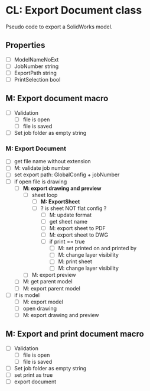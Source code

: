 # CL: Export Document class

Pseudo code to export a SolidWorks model.

## Properties

- [ ] ModelNameNoExt
- [ ] JobNumber string
- [ ] ExportPath string
- [ ] PrintSelection bool

## M: Export document macro

- [ ] Validation
  - [ ] file is open
  - [ ] file is saved
- [ ] Set job folder as empty string

### M: Export Document

- [ ] get file name without extension
- [ ] M: validate job number
- [ ] set export path: GlobalConfig + jobNumber
- [ ] if open file is drawing
  - [ ] **M: export drawing and preview**
    - [ ] sheet loop
      - [ ] **M: ExportSheet**
      - [ ] ? is sheet NOT flat config ?
        - [ ] M: update format
        - [ ] get sheet name
        - [ ] M: export sheet to PDF
        - [ ] M: export sheet to DWG
        - [ ] if print == true
          - [ ] M: set printed on and printed by
          - [ ] M: change layer visibility
          - [ ] M: print sheet
          - [ ] M: change layer visibility
    - [ ] M: export preview
  - [ ] M: get parent model
  - [ ] M: export parent model
- [ ] if is model
  - [ ] M: export model
  - [ ] open drawing
  - [ ] M: export drawing and preview

## M: Export and print document macro

- [ ] Validation
  - [ ] file is open
  - [ ] file is saved
- [ ] Set job folder as empty string
- [ ] set print as true
- [ ] export document
